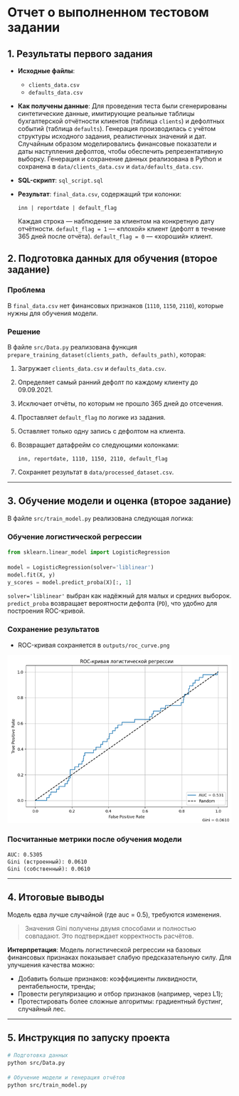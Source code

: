# Отчет о выполненном тестовом задании 

## 1. Результаты первого задания

* **Исходные файлы**:

  * `clients_data.csv`
  * `defaults_data.csv`

* **Как получены данные**:
  Для проведения теста были сгенерированы синтетические данные, имитирующие реальные таблицы бухгалтерской отчётности клиентов (таблица `clients`) и дефолтных событий (таблица `defaults`). Генерация производилась с учётом структуры исходного задания, реалистичных значений и дат. Случайным образом моделировались финансовые показатели и даты наступления дефолтов, чтобы обеспечить репрезентативную выборку.
  Генерация и сохранение данных реализована в Python и сохранена в `data/clients_data.csv` и `data/defaults_data.csv`.

* **SQL-скрипт**: `sql_script.sql`

* **Результат**: `final_data.csv`, содержащий три колонки:

  ```
  inn | reportdate | default_flag
  ```

  Каждая строка — наблюдение за клиентом на конкретную дату отчётности.
  `default_flag = 1` — «плохой» клиент (дефолт в течение 365 дней после отчёта).
  `default_flag = 0` — «хороший» клиент.


## 2. Подготовка данных для обучения (второе задание)

### Проблема

В `final_data.csv` нет финансовых признаков (`1110`, `1150`, `2110`), которые нужны для обучения модели.

### Решение

В файле `src/Data.py` реализована функция `prepare_training_dataset(clients_path, defaults_path)`, которая:

1. Загружает `clients_data.csv` и `defaults_data.csv`.

2. Определяет самый ранний дефолт по каждому клиенту до 09.09.2021.

3. Исключает отчёты, по которым не прошло 365 дней до отсечения.

4. Проставляет `default_flag` по логике из задания.

5. Оставляет только одну запись с дефолтом на клиента.

6. Возвращает датафрейм со следующими колонками:

   ```
   inn, reportdate, 1110, 1150, 2110, default_flag
   ```

7. Сохраняет результат в `data/processed_dataset.csv`.
---

## 3. Обучение модели и оценка (второе задание)

В файле `src/train_model.py` реализована следующая логика:

### Обучение логистической регрессии

```python
from sklearn.linear_model import LogisticRegression

model = LogisticRegression(solver='liblinear')
model.fit(X, y)
y_scores = model.predict_proba(X)[:, 1]
```

`solver='liblinear'` выбран как надёжный для малых и средних выборок. `predict_proba` возвращает вероятности дефолта (`PD`), что удобно для построения ROC-кривой.


### Сохранение результатов

* ROC-кривая сохраняется в `outputs/roc_curve.png`

![roc-curve](./results/roc_curve.png)

### Посчитанные метрики после обучения модели

```
AUC: 0.5305
Gini (встроенный): 0.0610
Gini (собственный): 0.0610
```

---

## 4. Итоговые выводы

Модель едва лучше случайной (где auc = 0.5), требуются изменения.

> Значения Gini получены двумя способами и полностью совпадают. Это подтверждает корректность расчётов.

**Интерпретация**:
Модель логистической регрессии на базовых финансовых признаках показывает слабую предсказательную силу. Для улучшения качества можно:

* Добавить больше признаков: коэффициенты ликвидности, рентабельности, тренды;
* Провести регуляризацию и отбор признаков (например, через L1);
* Протестировать более сложные алгоритмы: градиентный бустинг, случайный лес.

---

## 5. Инструкция по запуску проекта

```bash
# Подготовка данных
python src/Data.py

# Обучение модели и генерация отчётов
python src/train_model.py
```
